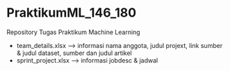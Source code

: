 # PraktikumML_146_180
Repository Tugas Praktikum Machine Learning
* team_details.xlsx   --> informasi nama anggota, judul projext, link sumber & judul dataset, sumber dan judul artikel
* sprint_project.xlsx --> informasi jobdesc & jadwal
